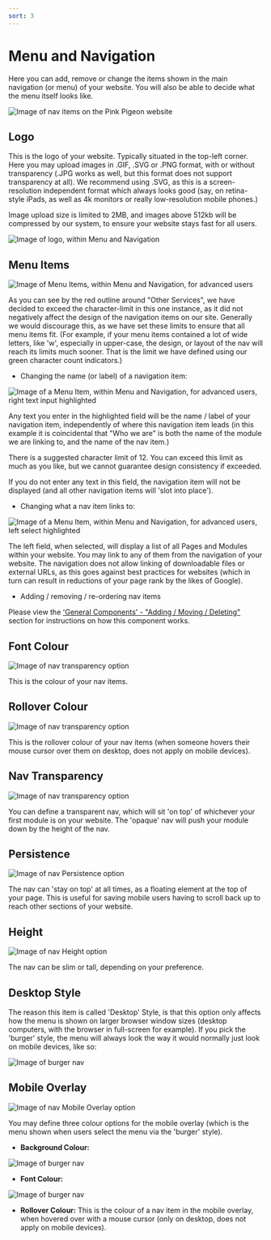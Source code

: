 ```yaml
---
sort: 3
---
```


# Menu and Navigation

Here you can add, remove or change the items shown in the main navigation (or menu) of your website. You will also be able to decide what the menu itself looks like.

![Image of nav items on the Pink Pigeon website](https://raw.githubusercontent.com/pinkpigeondocs/Pink-Pigeon-Documentation/master/docs/5_Pages/images/nav_menu_items_online.png)

## Logo

This is the logo of your website. Typically situated in the top-left corner. Here you may upload images in .GIF, .SVG or .PNG format, with or without transparency (.JPG works as well, but this format does not support transparency at all). We recommend using .SVG, as this is a screen-resolution independent format which always looks good (say, on retina-style iPads, as well as 4k monitors or really low-resolution mobile phones.)

Image upload size is limited to 2MB, and images above 512kb will be compressed by our system, to ensure your website stays fast for all users.

![Image of logo, within Menu and Navigation](https://raw.githubusercontent.com/pinkpigeondocs/Pink-Pigeon-Documentation/master/docs/5_Pages/images/nav_logo.png)

## Menu Items

![Image of Menu Items, within Menu and Navigation, for advanced users](https://raw.githubusercontent.com/pinkpigeondocs/Pink-Pigeon-Documentation/master/docs/5_Pages/images/nav_menu_items_advanced_user.png)

As you can see by the red outline around "Other Services", we have decided to exceed the character-limit in this one instance, as it did not negatively affect the design of the navigation items on our site. Generally we would discourage this, as we have set these limits to ensure that all menu items fit. (For example, if your menu items contained a lot of wide letters, like 'w', especially in upper-case, the design, or layout of the nav will reach its limits much sooner. That is the limit we have defined using our green character count indicators.)

- Changing the name (or label) of a navigation item:

![Image of a Menu Item, within Menu and Navigation, for advanced users, right text input highlighted](https://raw.githubusercontent.com/pinkpigeondocs/Pink-Pigeon-Documentation/master/docs/5_Pages/images/nav_menu_items_right_input.png)

Any text you enter in the highlighted field will be the name / label of your navigation item, independently of where this navigation item leads (in this example it is coincidental that "Who we are" is both the name of the module we are linking to, and the name of the nav item.)

There is a suggested character limit of 12. You can exceed this limit as much as you like, but we cannot guarantee design consistency if exceeded.

If you do not enter any text in this field, the navigation item will not be displayed (and all other navigation items will 'slot into place').

- Changing what a nav item links to:

![Image of a Menu Item, within Menu and Navigation, for advanced users, left select highlighted](https://raw.githubusercontent.com/pinkpigeondocs/Pink-Pigeon-Documentation/master/docs/5_Pages/images/nav_menu_items_left_select.png)

The left field, when selected, will display a list of all Pages and Modules within your website. You may link to any of them from the navigation of your website. The navigation does not allow linking of downloadable files or external URLs, as this goes against best practices for websites (which in turn can result in reductions of your page rank by the likes of Google).

- Adding / removing / re-ordering nav items

Please view the ['General Components' - "Adding / Moving / Deleting"][genaddmove] section for instructions on how this component works.

## Font Colour

![Image of nav transparency option](https://raw.githubusercontent.com/pinkpigeondocs/Pink-Pigeon-Documentation/master/docs/5_Pages/images/nav_font_colour.png)

This is the colour of your nav items.

## Rollover Colour

![Image of nav transparency option](https://raw.githubusercontent.com/pinkpigeondocs/Pink-Pigeon-Documentation/master/docs/5_Pages/images/nav_rollover_colour.png)

This is the rollover colour of your nav items (when someone hovers their mouse cursor over them on desktop, does not apply on mobile devices).

## Nav Transparency

![Image of nav transparency option](https://raw.githubusercontent.com/pinkpigeondocs/Pink-Pigeon-Documentation/master/docs/5_Pages/images/nav_transparency.png)

You can define a transparent nav, which will sit 'on top' of whichever your first module is on your website. The 'opaque' nav will push your module down by the height of the nav.

## Persistence

![Image of nav Persistence option](https://raw.githubusercontent.com/pinkpigeondocs/Pink-Pigeon-Documentation/master/docs/5_Pages/images/nav_persistence.png)

The nav can 'stay on top' at all times, as a floating element at the top of your page. This is useful for saving mobile users having to scroll back up to reach other sections of your website.

## Height

![Image of nav Height option](https://raw.githubusercontent.com/pinkpigeondocs/Pink-Pigeon-Documentation/master/docs/5_Pages/images/nav_height.png)

The nav can be slim or tall, depending on your preference.

## Desktop Style

The reason this item is called 'Desktop' Style, is that this option only affects how the menu is shown on larger browser window sizes (desktop computers, with the browser in full-screen for example).
If you pick the 'burger' style, the menu will always look the way it would normally just look on mobile devices, like so:

![Image of burger nav](https://raw.githubusercontent.com/pinkpigeondocs/Pink-Pigeon-Documentation/master/docs/5_Pages/images/nav_burger_style.png)

[genaddmove]: https://pinkpigeondocs.github.io/Pink-Pigeon-Documentation/4_General_Components/1_adding_moving_deleting.html

## Mobile Overlay

![Image of nav Mobile Overlay option](https://raw.githubusercontent.com/pinkpigeondocs/Pink-Pigeon-Documentation/master/docs/5_Pages/images/mobile_overlay.png)

You may define three colour options for the mobile overlay (which is the menu shown when users select the menu via the 'burger' style).

- **Background Colour:**

![Image of burger nav](https://raw.githubusercontent.com/pinkpigeondocs/Pink-Pigeon-Documentation/master/docs/5_Pages/images/nav_mobile_overlay_background.png)

- **Font Colour:**

![Image of burger nav](https://raw.githubusercontent.com/pinkpigeondocs/Pink-Pigeon-Documentation/master/docs/5_Pages/images/nav_mobile_overlay_font_colour.png)


- **Rollover Colour:** This is the colour of a nav item in the mobile overlay, when hovered over with a mouse cursor (only on desktop, does not apply on mobile devices).